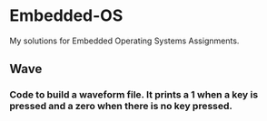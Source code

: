 # Embedded-OS
My solutions for Embedded Operating Systems Assignments.

## Wave
### Code to build a waveform file. It prints a 1 when a key is pressed and a zero when there is no key pressed.
